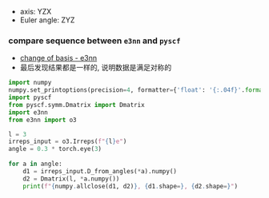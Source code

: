 
- axis: YZX
- Euler angle: ZYZ


### compare sequence between `e3nn` and `pyscf`
- [change of basis - e3nn](https://docs.e3nn.org/en/latest/guide/change_of_basis.html)
- 最后发现结果都是一样的, 说明数据是满足对称的
```Python
import numpy
numpy.set_printoptions(precision=4, formatter={'float': '{:.04f}'.format})
import pyscf
from pyscf.symm.Dmatrix import Dmatrix
import e3nn
from e3nn import o3

l = 3
irreps_input = o3.Irreps(f"{l}e")
angle = 0.3 * torch.eye(3)
  
for a in angle:
    d1 = irreps_input.D_from_angles(*a).numpy()
    d2 = Dmatrix(l, *a.numpy())
    print(f"{numpy.allclose(d1, d2)}, {d1.shape=}, {d2.shape=}")
```





